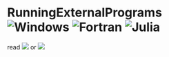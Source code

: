# RunningExternalPrograms <img alt="Windows" src="https://img.shields.io/badge/Windows-00599C?style=flat&logo=windows&logoColor=white"/> <img alt="Fortran" src="https://img.shields.io/static/v1?style=flat&message=Fortran&color=734F96&logo=Fortran&logoColor=FFFFFF&label="/> <img alt="Julia" src="https://img.shields.io/badge/Julia-9558B2?style=flat&logo=julia&logoColor=white"/>

read <a href="https://github.com/ohno/RunningExternalPrograms/blob/main/RunningExternalPrograms.ipynb"><img src="https://img.shields.io/badge/-GitHub-181717.svg?logo=github&style=flat"></a> or <a href="https://zenn.dev/ohno/articles/a922710b53ea02"><img src="https://img.shields.io/badge/Zenn-3EA8FF.svg?logo=Zenn&style=flat&logoColor=white"></a>
